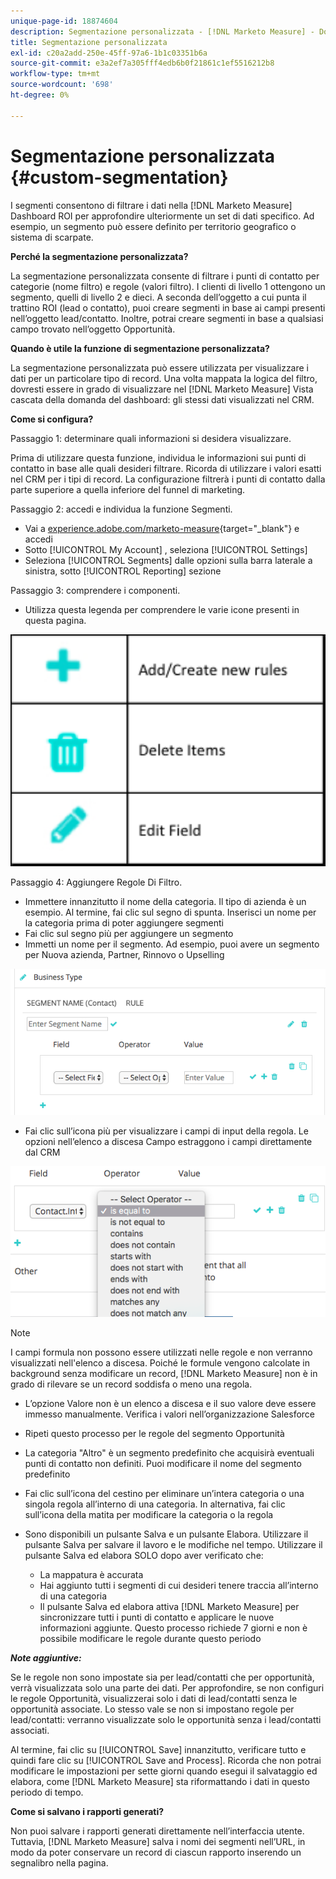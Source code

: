 ```yaml
---
unique-page-id: 18874604
description: Segmentazione personalizzata - [!DNL Marketo Measure] - Documentazione del prodotto
title: Segmentazione personalizzata
exl-id: c20a2add-250e-45ff-97a6-1b1c03351b6a
source-git-commit: e3a2ef7a305fff4edb6b0f21861c1ef5516212b8
workflow-type: tm+mt
source-wordcount: '698'
ht-degree: 0%

---
```


# Segmentazione personalizzata {#custom-segmentation}

I segmenti consentono di filtrare i dati nella [!DNL Marketo Measure] Dashboard ROI per approfondire ulteriormente un set di dati specifico. Ad esempio, un segmento può essere definito per territorio geografico o sistema di scarpate.

**Perché la segmentazione personalizzata?**

La segmentazione personalizzata consente di filtrare i punti di contatto per categorie (nome filtro) e regole (valori filtro). I clienti di livello 1 ottengono un segmento, quelli di livello 2 e dieci. A seconda dell’oggetto a cui punta il trattino ROI (lead o contatto), puoi creare segmenti in base ai campi presenti nell’oggetto lead/contatto. Inoltre, potrai creare segmenti in base a qualsiasi campo trovato nell’oggetto Opportunità.

**Quando è utile la funzione di segmentazione personalizzata?**

La segmentazione personalizzata può essere utilizzata per visualizzare i dati per un particolare tipo di record. Una volta mappata la logica del filtro, dovresti essere in grado di visualizzare nel [!DNL Marketo Measure] Vista cascata della domanda del dashboard: gli stessi dati visualizzati nel CRM.

**Come si configura?**

Passaggio 1: determinare quali informazioni si desidera visualizzare.

Prima di utilizzare questa funzione, individua le informazioni sui punti di contatto in base alle quali desideri filtrare. Ricorda di utilizzare i valori esatti nel CRM per i tipi di record. La configurazione filtrerà i punti di contatto dalla parte superiore a quella inferiore del funnel di marketing.

Passaggio 2: accedi e individua la funzione Segmenti.

* Vai a [experience.adobe.com/marketo-measure](https://experience.adobe.com/marketo-measure){target="_blank"} e accedi
* Sotto [!UICONTROL My Account] , seleziona [!UICONTROL Settings]
* Seleziona [!UICONTROL Segments] dalle opzioni sulla barra laterale a sinistra, sotto [!UICONTROL Reporting] sezione

Passaggio 3: comprendere i componenti.

* Utilizza questa legenda per comprendere le varie icone presenti in questa pagina.

![](assets/1.png)

Passaggio 4: Aggiungere Regole Di Filtro.

* Immettere innanzitutto il nome della categoria. Il tipo di azienda è un esempio. Al termine, fai clic sul segno di spunta. Inserisci un nome per la categoria prima di poter aggiungere segmenti
* Fai clic sul segno più per aggiungere un segmento
* Immetti un nome per il segmento. Ad esempio, puoi avere un segmento per Nuova azienda, Partner, Rinnovo o Upselling

![](assets/2.png)

* Fai clic sull’icona più per visualizzare i campi di input della regola. Le opzioni nell’elenco a discesa Campo estraggono i campi direttamente dal CRM

![](assets/3.png)

>[!NOTE]
>
>I campi formula non possono essere utilizzati nelle regole e non verranno visualizzati nell&#39;elenco a discesa. Poiché le formule vengono calcolate in background senza modificare un record, [!DNL Marketo Measure] non è in grado di rilevare se un record soddisfa o meno una regola.

* L’opzione Valore non è un elenco a discesa e il suo valore deve essere immesso manualmente. Verifica i valori nell’organizzazione Salesforce
* Ripeti questo processo per le regole del segmento Opportunità
* La categoria &quot;Altro&quot; è un segmento predefinito che acquisirà eventuali punti di contatto non definiti. Puoi modificare il nome del segmento predefinito
* Fai clic sull’icona del cestino per eliminare un’intera categoria o una singola regola all’interno di una categoria. In alternativa, fai clic sull’icona della matita per modificare la categoria o la regola
* Sono disponibili un pulsante Salva e un pulsante Elabora. Utilizzare il pulsante Salva per salvare il lavoro e le modifiche nel tempo. Utilizzare il pulsante Salva ed elabora SOLO dopo aver verificato che:

   * La mappatura è accurata
   * Hai aggiunto tutti i segmenti di cui desideri tenere traccia all’interno di una categoria
   * Il pulsante Salva ed elabora attiva [!DNL Marketo Measure] per sincronizzare tutti i punti di contatto e applicare le nuove informazioni aggiunte. Questo processo richiede 7 giorni e non è possibile modificare le regole durante questo periodo

**_Note aggiuntive:_**

Se le regole non sono impostate sia per lead/contatti che per opportunità, verrà visualizzata solo una parte dei dati. Per approfondire, se non configuri le regole Opportunità, visualizzerai solo i dati di lead/contatti senza le opportunità associate. Lo stesso vale se non si impostano regole per lead/contatti: verranno visualizzate solo le opportunità senza i lead/contatti associati.

Al termine, fai clic su [!UICONTROL Save] innanzitutto, verificare tutto e quindi fare clic su [!UICONTROL Save and Process]. Ricorda che non potrai modificare le impostazioni per sette giorni quando esegui il salvataggio ed elabora, come [!DNL Marketo Measure] sta riformattando i dati in questo periodo di tempo.

**Come si salvano i rapporti generati?**

Non puoi salvare i rapporti generati direttamente nell’interfaccia utente. Tuttavia, [!DNL Marketo Measure] salva i nomi dei segmenti nell’URL, in modo da poter conservare un record di ciascun rapporto inserendo un segnalibro nella pagina.
